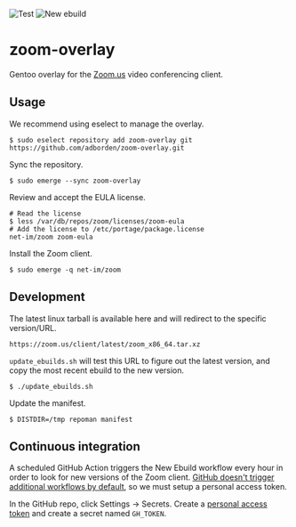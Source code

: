 ![Test](https://github.com/adborden/zoom-overlay/workflows/Test/badge.svg)
![New ebuild](https://github.com/adborden/zoom-overlay/workflows/New%20ebuild/badge.svg)


# zoom-overlay

Gentoo overlay for the [Zoom.us](https://zoom.us/) video conferencing client.


## Usage

We recommend using eselect to manage the overlay.

    $ sudo eselect repository add zoom-overlay git https://github.com/adborden/zoom-overlay.git

Sync the repository.

    $ sudo emerge --sync zoom-overlay

Review and accept the EULA license.

    # Read the license
    $ less /var/db/repos/zoom/licenses/zoom-eula
    # Add the license to /etc/portage/package.license
    net-im/zoom zoom-eula

Install the Zoom client.

    $ sudo emerge -q net-im/zoom


## Development

The latest linux tarball is available here and will redirect to the specific
version/URL.

    https://zoom.us/client/latest/zoom_x86_64.tar.xz

`update_ebuilds.sh` will test this URL to figure out the latest version, and
copy the most recent ebuild to the new version.

    $ ./update_ebuilds.sh

Update the manifest.

    $ DISTDIR=/tmp repoman manifest


## Continuous integration

A scheduled GitHub Action triggers the New Ebuild workflow every hour in order
to look for new versions of the Zoom client. [GitHub doesn't trigger additional
workflows by default](https://help.github.com/en/actions/reference/events-that-trigger-workflows#triggering-new-workflows-using-a-personal-access-token),
so we must setup a personal access token.

In the GitHub repo, click Settings -> Secrets. Create a [personal access
token](https://github.com/settings/tokens) and create a secret named `GH_TOKEN`.
